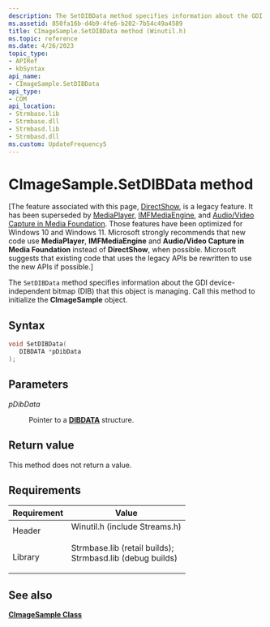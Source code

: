 ```yaml
---
description: The SetDIBData method specifies information about the GDI device-independent bitmap (DIB) that this object is managing. Call this method to initialize the CImageSample object.
ms.assetid: 850fa16b-d4b9-4fe6-b202-7b54c49a4589
title: CImageSample.SetDIBData method (Winutil.h)
ms.topic: reference
ms.date: 4/26/2023
topic_type: 
- APIRef
- kbSyntax
api_name: 
- CImageSample.SetDIBData
api_type: 
- COM
api_location: 
- Strmbase.lib
- Strmbase.dll
- Strmbasd.lib
- Strmbasd.dll
ms.custom: UpdateFrequency5
---
```


# CImageSample.SetDIBData method

\[The feature associated with this page, [DirectShow](/windows/win32/directshow/directshow), is a legacy feature. It has been superseded by [MediaPlayer](/uwp/api/Windows.Media.Playback.MediaPlayer), [IMFMediaEngine](/windows/win32/api/mfmediaengine/nn-mfmediaengine-imfmediaengine), and [Audio/Video Capture in Media Foundation](windows/win32/medfound/audio-video-capture-in-media-foundation). Those features have been optimized for Windows 10 and Windows 11. Microsoft strongly recommends that new code use **MediaPlayer**, **IMFMediaEngine** and **Audio/Video Capture in Media Foundation** instead of **DirectShow**, when possible. Microsoft suggests that existing code that uses the legacy APIs be rewritten to use the new APIs if possible.\]

The `SetDIBData` method specifies information about the GDI device-independent bitmap (DIB) that this object is managing. Call this method to initialize the **CImageSample** object.

## Syntax


```C++
void SetDIBData(
   DIBDATA *pDibData
);
```



## Parameters

<dl> <dt>

*pDibData* 
</dt> <dd>

Pointer to a [**DIBDATA**](dibdata.md) structure.

</dd> </dl>

## Return value

This method does not return a value.

## Requirements



| Requirement | Value |
|--------------------|--------------------------------------------------------------------------------------------------------------------------------------------------------------------------------------------|
| Header<br/>  | <dl> <dt>Winutil.h (include Streams.h)</dt> </dl>                                                                                   |
| Library<br/> | <dl> <dt>Strmbase.lib (retail builds); </dt> <dt>Strmbasd.lib (debug builds)</dt> </dl> |



## See also

<dl> <dt>

[**CImageSample Class**](cimagesample.md)
</dt> </dl>

 

 




